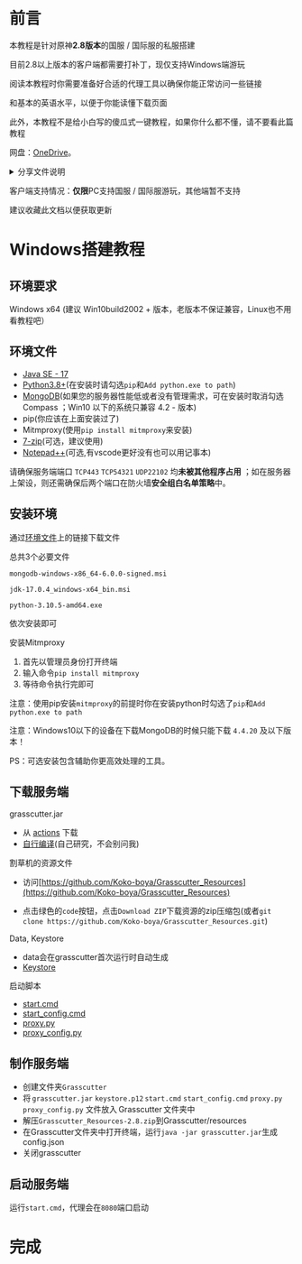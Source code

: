 # 前言

本教程是针对原神**2.8版本**的国服 / 国际服的私服搭建

目前2.8以上版本的客户端都需要打补丁，现仅支持Windows端游玩

阅读本教程时你需要准备好合适的代理工具以确保你能正常访问一些链接

和基本的英语水平，以便于你能读懂下载页面

此外，本教程不是给小白写的傻瓜式一键教程，如果你什么都不懂，请不要看此篇教程

网盘：[OneDrive](https://1drv.ms/u/s!AlCHIz-J7fPNariJi6eO4IumeZM?e=ZwF37k)。

<details>
  <summary>分享文件说明</summary>
  ./环境及工具 下为安装环境所用文件或者工具
</details>

客户端支持情况：**仅限**PC支持国服 / 国际服游玩，其他端暂不支持

建议收藏此文档以便获取更新

# Windows搭建教程

## 环境要求

Windows x64 (建议 Win10build2002 + 版本，老版本不保证兼容，Linux也不用看教程吧）

## 环境文件

- [Java SE - 17](https://www.oracle.com/java/technologies/javase/jdk17-archive-downloads.html)
- [Python3.8+](https://www.python.org/downloads/)(在安装时请勾选`pip`和`Add python.exe to path`)
- [MongoDB](https://www.mongodb.com/try/download/community)(如果您的服务器性能低或者没有管理需求，可在安装时取消勾选 Compass ；Win10 以下的系统只兼容 4.2 - 版本)
- pip(你应该在上面安装过了)
- Mitmproxy(使用`pip install mitmproxy`来安装)
- [7-zip](https://www.7-zip.org/)(可选，建议使用)
- [Notepad++](https://notepad-plus-plus.org/downloads/)(可选,有vscode更好没有也可以用记事本)

请确保服务端端口 `TCP443` `TCP54321` `UDP22102` 均**未被其他程序占用** ；如在服务器上架设，则还需确保后两个端口在防火墙**安全组白名单策略**中。

## 安装环境

通过[环境文件](2.8从0开始的安装.md#环境文件)上的链接下载文件

总共3个必要文件

`mongodb-windows-x86_64-6.0.0-signed.msi`

`jdk-17.0.4_windows-x64_bin.msi`

`python-3.10.5-amd64.exe`

依次安装即可

安装Mitmproxy

1. 首先以管理员身份打开终端
2. 输入命令`pip install mitmproxy`
3. 等待命令执行完即可

注意：使用pip安装`mitmproxy`的前提时你在安装python时勾选了`pip`和`Add python.exe to path`

注意：Windows10以下的设备在下载MongoDB的时候只能下载 `4.4.20` 及以下版本！

PS：可选安装包含辅助你更高效处理的工具。

## 下载服务端

grasscutter.jar

- 从 [actions](https://github.com/WorldEndSukaSuka/Grasscutter/suites/7529614479/artifacts/310219832) 下载
- [自行编译](https://github.com/Grasscutters/Grasscutter/blob/development/README_zh-CN.md#%E7%BC%96%E8%AF%91)(自己研究，不会别问我)

割草机的资源文件

- 访问[https://github.com/Koko-boya/Grasscutter_Resources](https://github.com/Koko-boya/Grasscutter_Resources)

- 点击绿色的`code`按钮，点击`Download ZIP`下载资源的zip压缩包(或者`git clone https://github.com/Koko-boya/Grasscutter_Resources.git`)

Data, Keystore

- data会在grasscutter首次运行时自动生成
- [Keystore](https://github.com/Grasscutters/Grasscutter/raw/development/keystore.p12)

启动脚本
- [start.cmd](https://raw.githubusercontent.com/Grasscutters/Grasscutter/development/start.cmd)
- [start_config.cmd](https://raw.githubusercontent.com/Grasscutters/Grasscutter/development/start_config.cmd)
- [proxy.py](https://raw.githubusercontent.com/Grasscutters/Grasscutter/development/proxy.py)
- [proxy_config.py](https://raw.githubusercontent.com/Grasscutters/Grasscutter/development/proxy_config.py)

## 制作服务端

- 创建文件夹`Grasscutter`
- 将 `grasscutter.jar` `keystore.p12` `start.cmd` `start_config.cmd` `proxy.py` `proxy_config.py` 文件放入 Grasscutter 文件夹中
- 解压`Grasscutter_Resources-2.8.zip`到Grasscutter/resources
- 在Grasscutter文件夹中打开终端，运行`java -jar grasscutter.jar`生成config.json
- 关闭grasscutter

## 启动服务端

运行`start.cmd`，代理会在`8080`端口启动

# 完成